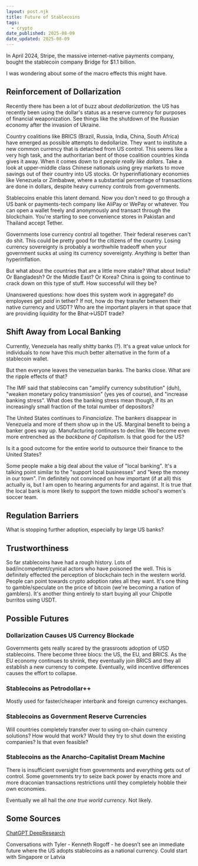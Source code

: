 ```yaml
---
layout: post.njk
title: Future of Stablecoins
tags:
  - crypto
date_published: 2025-08-09
date_updated: 2025-08-09
---
```


In April 2024, Stripe, the massive internet-native payments company, bought the stablecoin company Bridge for $1.1 billion. 

I was wondering about some of the macro effects this might have.

## Reinforcement of Dollarization

Recently there has been a lot of buzz about *dedollarization*. the US has recently been using the dollar's status as a reserve currency for purposes of financial weaponization.  See things like the shutdown of the Russian economy after the invasion of Ukraine. 

Country coalitions like BRICS (Brazil, Russia, India, China, South Africa) have emerged as possible attempts to dedollarize. They want to institute a new common currency that is detached from US control. This seems like a very high task, and the authoritarian bent of those coalition countries kinda gives it away. When it comes down to it *people really like dollars*. Take a look at upper-middle class Chinese nationals using grey markets to move savings out of their country into US stocks. Or hyperinflationary economies like Venezuela or Zimbabwe, where a substantial percentage of transactions are done in dollars, despite heavy currency controls from governments. 

Stablecoins enable this latent demand. Now you don't need to go through a US bank or payments-tech company like AliPay or WePay or whatever. You can open a wallet freely and anonymously and transact through the blockchain. You're starting to see convenience stores in Pakistan and Thailand accept Tether.

Governments lose currency control all together. Their federal reserves can't do shit. This could be pretty good for the citizens of the country. Losing currency sovereignty is probably a worthwhile tradeoff when your government sucks at using its currency sovereignty. *Anything* is better than hyperinflation.

But what about the countries that are a little more stable? What about India? Or Bangladesh? Or the Middle East? Or Korea? China is going to continue to crack down on this type of stuff. How successful will they be?



Unanswered questions: how does this system work in aggregate? do employees get *paid* in tether? If not, how do they transfer between their native currency and USDT? Who are the important players in that space that are providing liquidity for the Bhat->USDT trade?


## Shift Away from Local Banking

Currently, Venezuela has really shitty banks (?).  It's a great value unlock for individuals to now have this much better alternative in the form of a stablecoin wallet.

But then everyone leaves the venezuelan banks. The banks close. What are the ripple effects of that? 

The IMF said that stablecoins can "amplify currency substitution" (duh), "weaken monetary policy transmission" (yes yes of course), and "increase banking stress". What does the banking stress mean though, if its an increasingly small fraction of the total number of depositors?

The United States continues to *Financialize*. The bankers disappear in Venezuela and more of them show up in the US. Marginal benefit to being a banker goes way up. Manufacturing continues to decline. We become even more entrenched as the *backbone of Capitalism*. Is that good for the US?

Is it a good outcome for the entire world to outsource their finance to the United States?


Some people make a big deal about the value of "local banking". It's a talking point similar to the "support local businesses" and "keep the money in our town". I'm definitely not convinced on how important (if at all) this actually is, but I am open to hearing arguments for and against.  It is true that the local bank is more likely to support the town middle school's women's soccer team.

## Regulation Barriers

What is stopping further adoption, especially by large US banks? 


## Trustworthiness

So far stablecoins have had a rough history. Lots of bad/incompetent/cynical actors who have poisoned the well.  This is definitely effected the perception of blockchain tech in the western world. People can point towards crypto adoption rates all they want. It's one thing to gamble/speculate on the price of bitcoin (we're becoming a nation of gamblers). It's another thing entirely to start buying all your Chipotle burritos using USDT.


## Possible Futures

### Dollarization Causes US Currency Blockade

Governments gets really scared by the grassroots adoption of USD stablecoins. There become three blocs: the US, the EU, and BRICS. As the EU economy continues to shrink, they eventually join BRICS and they all establish a new currency to compete. Eventually, wild incentive differences causes the effort to collapse. 


### Stablecoins as Petrodollar++

Mostly used for faster/cheaper interbank and foreign currency exchanges. 

### Stablecoins as Government Reserve Currencies

Will countries completely transfer over to using on-chain currency solutions? How would that work? Would they try to shut down the existing companies? Is that even feasible?

### Stablecoins as the Anarcho-Capitalist Dream Machine

There is insufficient oversight from governments and everything gets out of control. Some governments try to seize back power by enacts more and more draconian transactions restrictions until they completely hobble their own economies.

Eventually we all hail the *one true world currency*. Not likely.


## Some Sources

[ChatGPT DeepResearch](https://chatgpt.com/share/6813a294-fc6c-8009-9537-334ea3975753) 

Conversations with Tyler - Kenneth Rogoff - he doesn’t see an immediate future where the US adopts stablecoins as a national currency. Could start with Singapore or Latvia 
